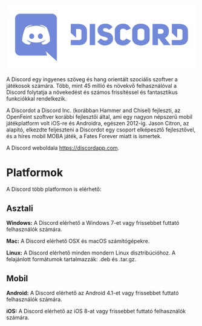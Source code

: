 <!--TITLE: Hungarian - Discord -->

![Logo](/uploads/discord/logo.png "Logó")

A Discord egy ingyenes szöveg és hang orientált szociális szoftver a játékosok számára. Több, mint 45 millió és növekvő felhasználóval a Discord folytatja a növekedést és számos frissítéssel és fantasztikus funkciókkal rendelkezik. 

A Discordot a Discord Inc. (korábban Hammer and Chisel) fejleszti, az OpenFeint szoftver korábbi fejlesztői által, ami egy nagyon népszerű mobil játékplatform volt iOS-re és Androidra, egészen 2012-ig. Jason Citron, az alapító, elkezdte feljeszteni a Discordot egy csoport elképesztő fejlesztővel, és a híres mobil MOBA játék, a Fates Forever miatt is ismertek.

A Discord weboldala https://discordapp.com.

# Platformok
A Discord több platformon is elérhető:

## Asztali
**Windows:** A Discord elérhető a Windows 7-et vagy frissebbet futtató felhasználók számára.

**Mac:** A Discord elérhető OSX és macOS számítógépekre.

**Linux:** A Discord elérhető minden mondern Linux disztribúcióhoz. A felajánlott formátumok tartalmazzák: .deb és .tar.gz.

## Mobil
**Android:** A Discord elérhető az Android 4.1-et vagy frissebbet futtató felhasználók számára.

**iOS:** A Discord elérhető az iOS 8-at vagy frissebbet futtató felhasználók számára.